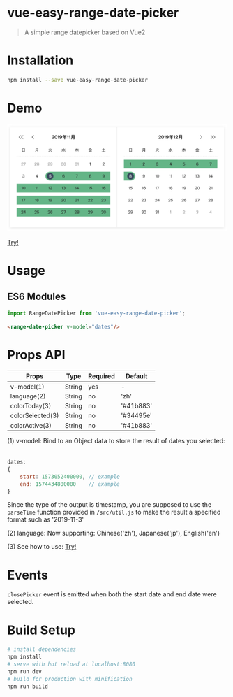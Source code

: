 # vue-easy-range-date-picker

> A simple range datepicker based on Vue2

# Installation

```bash
npm install --save vue-easy-range-date-picker
```
# Demo
<img src="demo.png" width="650px"/>

[Try!](https://codesandbox.io/s/vue-template-kgm6v)

# Usage

## ES6 Modules

```js
import RangeDatePicker from 'vue-easy-range-date-picker';
```

```html
<range-date-picker v-model="dates"/>
```

# Props API
| Props                | Type         | Required | Default     |
| ---------------------| -------------| -------- | ------------|
| v-model(1)           | String       | yes      | -           |
| language(2)          | String       | no       | 'zh'        |
| colorToday(3)        | String       | no       | '#41b883'   |
| colorSelected(3)     | String       | no       | '#34495e'   |
| colorActive(3)       | String       | no       | '#41b883'   |

(1) v-model: Bind to an Object data to store the result of dates you selected: 
```js 

dates: 
{ 
    start: 1573052400000, // example
    end: 1574434800000    // example
}
```
Since the type of the output is timestamp, you are supposed to use the `parseTime` function provided in `/src/util.js` to make the result a specified format such as '2019-11-3'

(2) language: Now supporting: Chinese('zh'), Japanese('jp'), English('en')

(3) See how to use: [Try!](https://codesandbox.io/s/vue-template-kgm6v)

# Events

`closePicker` event is emitted when both the start date and end date were selected.

# Build Setup
``` bash
# install dependencies
npm install
# serve with hot reload at localhost:8080
npm run dev
# build for production with minification
npm run build
```


